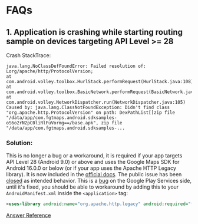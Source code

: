 # FAQs

## 1. Application is crashing while starting routing sample on devices targeting API Level >= 28


Crash StackTrace:
```
java.lang.NoClassDefFoundError: Failed resolution of: Lorg/apache/http/ProtocolVersion;
at com.android.volley.toolbox.HurlStack.performRequest(HurlStack.java:108)
at com.android.volley.toolbox.BasicNetwork.performRequest(BasicNetwork.java:93)
at com.android.volley.NetworkDispatcher.run(NetworkDispatcher.java:105)
Caused by: java.lang.ClassNotFoundException: Didn't find class "org.apache.http.ProtocolVersion" on path: DexPathList[[zip file "/data/app/com.fgtmaps.android.sdksamples-oS6o2rN2pC0liRlFuVormg==/base.apk", zip file "/data/app/com.fgtmaps.android.sdksamples-...
```
### Solution:
This is no longer a bug or a workaround, it is required if your app targets API Level 28 (Android 9.0) or above and uses the Google Maps SDK for Android 16.0.0 or below (or if your app uses the Apache HTTP Legacy library). It is now included in the [official docs](https://developers.google.com/maps/documentation/android-sdk/config#specify_requirement_for_apache_http_legacy_library). The public issue has been [closed](https://issuetracker.google.com/issues/79478779#comment11) as intended behavior.
This is a [bug](https://issuetracker.google.com/issues/79478779#comment3) on the Google Play Services side, until it's fixed, you should be able to workaround by adding this to your `AndroidManifest.xml` inside the `<application>` tag:
```xml
<uses-library android:name="org.apache.http.legacy" android:required="false" />
```
[Answer Reference](https://stackoverflow.com/questions/50461881/java-lang-noclassdeffounderrorfailed-resolution-of-lorg-apache-http-protocolve)

